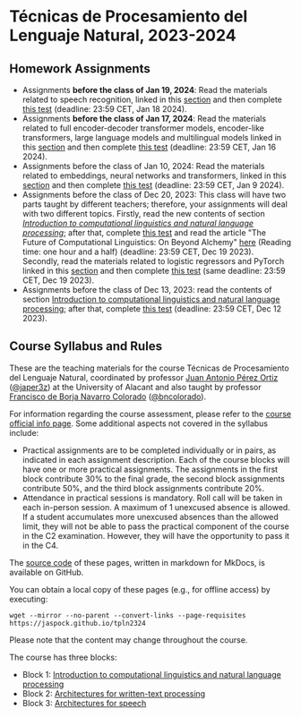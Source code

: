 # Técnicas de Procesamiento del Lenguaje Natural, 2023-2024

## Homework Assignments

- Assignments **before the class of Jan 19, 2024**: Read the materials related to speech recognition, linked in this [section](speech.md#contenidos-a-preparar-antes-de-la-sesion-del-19012024) and then complete [this test](https://forms.gle/woGk9hkmepMVkrg47) (deadline: 23:59 CET, Jan 18 2024).
- Assignments **before the class of Jan 17, 2024**: Read the materials related to full encoder-decoder transformer models, encoder-like transformers, large language models and multilingual models linked in this [section](text.md#contenidos-a-preparar-antes-de-la-sesion-del-17012024) and then complete [this test](https://forms.gle/GRK5SLc3STkup8at9) (deadline: 23:59 CET, Jan 16 2024).
- Assignments before the class of Jan 10, 2024: Read the materials related to embeddings, neural networks and transformers, linked in this [section](text.md#contenidos-a-preparar-antes-de-la-sesion-del-10012024) and then complete [this test](https://forms.gle/7KDwRtXcrpxsKjHp7) (deadline: 23:59 CET, Jan 9 2024).
- Assignments before the class of Dec 20, 2023: This class will have two parts taught by different teachers; therefore, your assignments will deal with two different topics. Firstly, read the new contents of section [_Introduction to computational linguistics and natural language processing_](cl.md); after that, complete [this test](https://forms.gle/ZkDWRSRSzB4p7Ugy7) and read the article "The Future of Computational Linguistics: On Beyond Alchemy" [here](https://www.frontiersin.org/articles/10.3389/frai.2021.625341/full) (Reading time: one hour and a half) (deadline: 23:59 CET, Dec 19 2023). Secondly, read the materials related to logistic regressors and PyTorch linked in this [section](text.md#contenidos-a-preparar-antes-de-la-sesion-del-20122023) and then complete [this test](https://forms.gle/V3U9MTHo7c9DNhkc6) (same deadline: 23:59 CET, Dec 19 2023).
- Assignments before the class of Dec 13, 2023: read the contents of section [Introduction to computational linguistics and natural language processing](cl.md); after that, complete [this test](https://forms.gle/uesECmsw9Pez8DBA7) (deadline: 23:59 CET, Dec 12 2023).

## Course Syllabus and Rules

These are the teaching materials for the course Técnicas de Procesamiento del Lenguaje Natural, coordinated by professor [Juan Antonio Pérez Ortiz][japerez_url] ([@japer3z][japerez_twitter]) at the University of Alacant and also taught by professor [Francisco de Borja Navarro Colorado][borja url] ([@bncolorado](https://github.com/bncolorado)).

For information regarding the course assessment, please refer to the [course official info page][syllabus]. Some additional aspects not covered in the syllabus include:

[japerez_url]: https://cvnet.cpd.ua.es/curriculum-breve/es/perez-ortiz-juan-antonio/15404
[borja url]: https://cvnet.cpd.ua.es/curriculum-breve/es/navarro-colorado-francisco-de-borja/9307
[japerez_twitter]: https://twitter.com/japer3z
[syllabus]: https://cvnet.cpd.ua.es/Guia-Docente/GuiaDocente/Index?wcodest=D114&wcodasi=43505&wlengua=C&scaca=2023-24

- Practical assignments are to be completed individually or in pairs, as indicated in each assignment description. Each of the course blocks will have one or more practical assignments. The assignments in the first block contribute 30% to the final grade, the second block assignments contribute 50%, and the third block assignments contribute 20%.
- Attendance in practical sessions is mandatory. Roll call will be taken in each in-person session. A maximum of 1 unexcused absence is allowed. If a student accumulates more unexcused absences than the allowed limit, they will not be able to pass the practical component of the course in the C2 examination. However, they will have the opportunity to pass it in the C4.

The [source code][source] of these pages, written in markdown for MkDocs, is available on GitHub.

[source]: https://github.com/jaspock/tpln2324

You can obtain a local copy of these pages (e.g., for offline access) by executing:

    wget --mirror --no-parent --convert-links --page-requisites https://jaspock.github.io/tpln2324

Please note that the content may change throughout the course.

The course has three blocks:

* Block 1: [Introduction to computational linguistics and natural language processing](cl.md)
* Block 2: [Architectures for written-text processing](text.md)
* Block 3: [Architectures for speech](speech.md)
